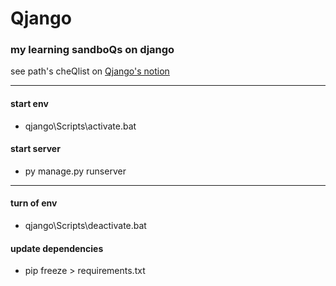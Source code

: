 # Qjango

### my learning sandboQs on django
see path's cheQlist on [Qjango's notion](https://www.notion.so/Qjango-1d8dde238416423e897fc44d38ee1ff4)

---

#### start env

-   qjango\Scripts\activate.bat

#### start server

-   py manage.py runserver

---

#### turn of env

-   qjango\Scripts\deactivate.bat

#### update dependencies

-   pip freeze > requirements.txt
